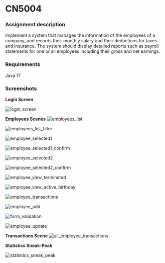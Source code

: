 # CN5004

### Assignment description

Implement a system that manages the information of the employees of a company, and records their monthly salary and their deductions for taxes and insurance. The system should display detailed reports such as payroll statements for one or all employees including their gross and net earnings.

### Requirements

Java 17

### Screenshots

**Login Screen**

![login_screen](https://github.com/panosru/CN5004/blob/master/screenshots/login.png?raw=true)


**Employees Scenes**
![employees_list](https://github.com/panosru/CN5004/blob/master/screenshots/employees_list.png?raw=true)

![employees_list_filter](https://github.com/panosru/CN5004/blob/master/screenshots/employees_list_filter.png?raw=true)

![employee_selected1](https://github.com/panosru/CN5004/blob/master/screenshots/employee_selected1.png?raw=true)

![employee_selected1_confirm](https://github.com/panosru/CN5004/blob/master/screenshots/employee_selected1_confirm.png?raw=true)

![employee_selected2](https://github.com/panosru/CN5004/blob/master/screenshots/employee_selected2.png?raw=true)

![employee_selected2_confirm](https://github.com/panosru/CN5004/blob/master/screenshots/employee_selected2_confirm.png?raw=true)

![employee_view_terminated](https://github.com/panosru/CN5004/blob/master/screenshots/employee_view_terminated.png?raw=true)

![employee_view_active_birthday](https://github.com/panosru/CN5004/blob/master/screenshots/employee_view_active_birthday.png?raw=true)

![employee_transactions](https://github.com/panosru/CN5004/blob/master/screenshots/employee_transactions.png?raw=true)

![employee_add](https://github.com/panosru/CN5004/blob/master/screenshots/employee_add.png?raw=true)

![form_validation](https://github.com/panosru/CN5004/blob/master/screenshots/form_validation.png?raw=true)

![employee_update](https://github.com/panosru/CN5004/blob/master/screenshots/employee_update.png?raw=true)

**Transactions Scene**
![all_employee_transactions](https://github.com/panosru/CN5004/blob/master/screenshots/all_employee_transactions.png?raw=true)

**Statistics Sneak-Peak**

![statistics_sneak_peak](https://github.com/panosru/CN5004/blob/master/screenshots/statistics_sneak_peak.png?raw=true)
